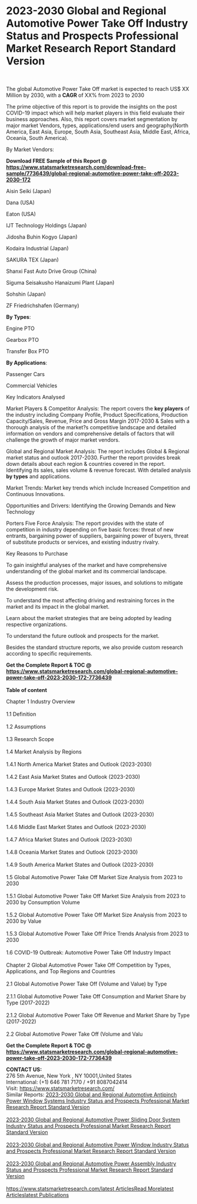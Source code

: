 <h1>2023-2030 Global and Regional Automotive Power Take Off Industry Status and Prospects Professional Market Research Report Standard Version</h1><br/><p>The global Automotive Power Take Off market is expected to reach US$ XX Million by 2030, with a <strong>CAGR</strong> of XX% from 2023 to 2030</p><p>The prime objective of this report is to provide the insights on the post COVID-19 impact which will help market players in this field evaluate their business approaches. Also, this report covers market segmentation by major market Vendors, types, applications/end users and geography(North America, East Asia, Europe, South Asia, Southeast Asia, Middle East, Africa, Oceania, South America).</p><p>By Market Vendors:</p><p><strong>Download FREE Sample of this Report @ <a href="https://www.statsmarketresearch.com/download-free-sample/7736439/global-regional-automotive-power-take-off-2023-2030-172">https://www.statsmarketresearch.com/download-free-sample/7736439/global-regional-automotive-power-take-off-2023-2030-172</a></strong></p><p>Aisin Seiki (Japan)</p><p>Dana (USA)</p><p>Eaton (USA)</p><p>IJT Technology Holdings (Japan)</p><p>Jidosha Buhin Kogyo (Japan)</p><p>Kodaira Industrial (Japan)</p><p>SAKURA TEX (Japan)</p><p>Shanxi Fast Auto Drive Group (China)</p><p>Siguma Seisakusho Hanaizumi Plant (Japan)</p><p>Sohshin (Japan)</p><p>ZF Friedrichshafen (Germany)</p><p><strong>By Types</strong>:</p><p>Engine PTO</p><p>Gearbox PTO</p><p>Transfer Box PTO</p><p><strong><strong>By Applications</strong></strong>:</p><p>Passenger Cars</p><p>Commercial Vehicles</p><p>Key Indicators Analysed</p><p>Market Players & Competitor Analysis: The report covers the <strong>key players</strong> of the industry including Company Profile, Product Specifications, Production Capacity/Sales, Revenue, Price and Gross Margin 2017-2030 & Sales with a thorough analysis of the market?s competitive landscape and detailed information on vendors and comprehensive details of factors that will challenge the growth of major market vendors.</p><p>Global and Regional Market Analysis: The report includes Global & Regional market status and outlook 2017-2030. Further the report provides break down details about each region & countries covered in the report. Identifying its sales, sales volume & revenue forecast. With detailed analysis <strong>by types</strong> and applications.</p><p>Market Trends: Market key trends which include Increased Competition and Continuous Innovations.</p><p>Opportunities and Drivers: Identifying the Growing Demands and New Technology</p><p>Porters Five Force Analysis: The report provides with the state of competition in industry depending on five basic forces: threat of new entrants, bargaining power of suppliers, bargaining power of buyers, threat of substitute products or services, and existing industry rivalry.</p><p>Key Reasons to Purchase</p><p>To gain insightful analyses of the market and have comprehensive understanding of the global market and its commercial landscape.</p><p>Assess the production processes, major issues, and solutions to mitigate the development risk.</p><p>To understand the most affecting driving and restraining forces in the market and its impact in the global market.</p><p>Learn about the market strategies that are being adopted by leading respective organizations.</p><p>To understand the future outlook and prospects for the market.</p><p>Besides the standard structure reports, we also provide custom research according to specific requirements.</p><div><b>Get the Complete Report & TOC @ <a href="https://www.statsmarketresearch.com/global-regional-automotive-power-take-off-2023-2030-172-7736439">https://www.statsmarketresearch.com/global-regional-automotive-power-take-off-2023-2030-172-7736439</a></b></div><br><b>Table of content</b><p>Chapter 1 Industry Overview<br /><br>1.1 Definition<br /><br>1.2 Assumptions<br /><br>1.3 Research Scope<br /><br>1.4 Market Analysis by Regions<br /><br>1.4.1 North America Market States and Outlook (2023-2030)<br /><br>1.4.2 East Asia Market States and Outlook (2023-2030)<br /><br>1.4.3 Europe Market States and Outlook (2023-2030)<br /><br>1.4.4 South Asia Market States and Outlook (2023-2030)<br /><br>1.4.5 Southeast Asia Market States and Outlook (2023-2030)<br /><br>1.4.6 Middle East Market States and Outlook (2023-2030)<br /><br>1.4.7 Africa Market States and Outlook (2023-2030)<br /><br>1.4.8 Oceania Market States and Outlook (2023-2030)<br /><br>1.4.9 South America Market States and Outlook (2023-2030)<br /><br>1.5 Global Automotive Power Take Off Market Size Analysis from 2023 to 2030<br /><br>1.5.1 Global Automotive Power Take Off Market Size Analysis from 2023 to 2030 by Consumption Volume<br /><br>1.5.2 Global Automotive Power Take Off Market Size Analysis from 2023 to 2030 by Value<br /><br>1.5.3 Global Automotive Power Take Off Price Trends Analysis from 2023 to 2030<br /><br>1.6 COVID-19 Outbreak: Automotive Power Take Off Industry Impact<br /><br>Chapter 2 Global Automotive Power Take Off Competition by Types, Applications, and Top Regions and Countries<br /><br>2.1 Global Automotive Power Take Off (Volume and Value) by Type<br /><br>2.1.1 Global Automotive Power Take Off Consumption and Market Share by Type (2017-2022)<br /><br>2.1.2 Global Automotive Power Take Off Revenue and Market Share by Type (2017-2022)<br /><br>2.2 Global Automotive Power Take Off (Volume and Valu<br><div><b>Get the Complete Report & TOC @ <a href="https://www.statsmarketresearch.com/global-regional-automotive-power-take-off-2023-2030-172-7736439">https://www.statsmarketresearch.com/global-regional-automotive-power-take-off-2023-2030-172-7736439</a></b></div></p> <b>CONTACT US:</b><br>276 5th Avenue, New York , NY 10001,United States<br>International: (+1) 646 781 7170 / +91 8087042414<br>Visit: <a href="https://www.statsmarketresearch.com/">https://www.statsmarketresearch.com/</a><br>Similar Reports: <a href="https://www.statsmarketresearch.com/global-regional-automotive-power-take-off-2023-2030-172-7736439">2023-2030 Global and Regional Automotive Antipinch Power Window Systems Industry Status and Prospects Professional Market Research Report Standard Version</a><br/><br/><a href="https://www.statsmarketresearch.com/global-regional-automotive-power-take-off-2023-2030-172-7736439">2023-2030 Global and Regional Automotive Power Sliding Door System Industry Status and Prospects Professional Market Research Report Standard Version</a><br/><br/><a href="https://www.statsmarketresearch.com/global-regional-automotive-power-take-off-2023-2030-172-7736439">2023-2030 Global and Regional Automotive Power Window Industry Status and Prospects Professional Market Research Report Standard Version</a><br/><br/><a href="https://www.statsmarketresearch.com/global-regional-automotive-power-take-off-2023-2030-172-7736439">2023-2030 Global and Regional Automotive Power Assembly Industry Status and Prospects Professional Market Research Report Standard Version</a><br/><br/><a href="https://gyeongbokgung.com">https://www.statsmarketresearch.com/</a><a href="https://hallyeomaritime.com">latest Articles</a><a href="https://jingwansa.com">Read More</a><a href=https://nguoiviet.jp/">latest Articles</a><a href="https://www.intelmarketresearch.com/">latest Publications</a>